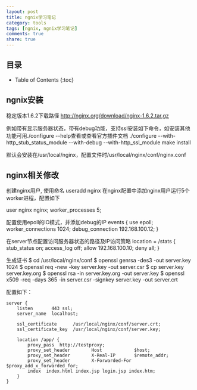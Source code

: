 ```yaml
---
layout: post
title: ngnix学习笔记
category: tools
tags: [ngnix, ngnix学习笔记]
comments: true
share: true
---
```

## 目录 ##

* Table of Contents
{:toc}

## ngnix安装 ##
稳定版本1.6.2下载路径  http://nginx.org/download/nginx-1.6.2.tar.gz

例如带有显示服务器状态，带有debug功能，支持ssl安装如下命令，如安装其他功能可用./configure --help查看或查看官方插件文档
./configure --with-http_stub_status_module --with-debug --with-http_ssl_module
make install

默认会安装在/usr/local/nginx，配置文件时/usr/local/nginx/conf/nginx.conf

## nginx相关修改 ##
创建nginx用户, 使用命名 useradd nginx  在nginx配置中添加nginx用户运行5个worker进程，配置如下

user nginx nginx;
worker_processes 5;

配置使用epoll的IO模式，并添加debug的IP
events {
    use epoll;
    worker_connections  1024;
    debug_connection   192.168.100.12;
}

在server节点配置访问服务器状态的路径及IP访问策略
    location = /stats {
         stub_status     on;
         access_log      off;
         allow           192.168.100.10;
         deny            all;
    }

生成证书
$ cd /usr/local/nginx/conf
$ openssl genrsa -des3 -out server.key 1024
$ openssl req -new -key server.key -out server.csr
$ cp server.key server.key.org
$ openssl rsa -in server.key.org -out server.key
$ openssl x509 -req -days 365 -in server.csr -signkey server.key -out server.crt

配置如下：

    server {
        listen       443 ssl;
        server_name  localhost;

        ssl_certificate      /usr/local/nginx/conf/server.crt;
        ssl_certificate_key  /usr/local/nginx/conf/server.key;

        location /app/ {
            proxy_pass  http://testproxy;
            proxy_set_header        Host            $host;
            proxy_set_header        X-Real-IP       $remote_addr;
            proxy_set_header        X-Forwarded-For $proxy_add_x_forwarded_for;
            index  index.html index.jsp login.jsp index.htm;
        }
    }
